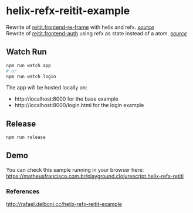 # helix-refx-reitit-example
Rewrite of [reitit.frontend-re-frame](https://github.com/metosin/reitit/blob/master/examples/frontend-re-frame/src/cljs/frontend_re_frame/core.cljs) with helix and refx. *[source](src/app/core.cljs)*  
Rewrite of [reitit.frontend-auth](https://github.com/metosin/reitit/blob/master/examples/frontend-auth/src/frontend/core.cljs) using refx as state instead of a atom. *[source](src/app/login.cljs)*

## Watch Run
```bash
npm run watch app
# or
npm run watch login
```
The app will be hosted locally on: 
- http://localhost:8000 for the base example
- http://localhost:8000/login.html for the login example

## Release
```bash
npm run release
```

## Demo 
You can check this sample running in your browser here:  
https://matheusfrancisco.com.br/playground.clojurescript.helix-refx-retiti


### References
http://rafael.delboni.cc/helix-refx-reitit-example
